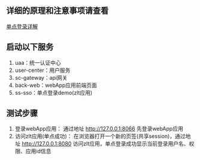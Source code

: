 ## **详细的原理和注意事项请查看**
[单点登录详解](https://www.kancloud.cn/zlt2000/microservices-platform/1515193)



## 启动以下服务

1. uaa：统一认证中心
2. user-center：用户服务
3. sc-gateway：api网关
4. back-web：webApp应用前端页面
5. ss-sso：单点登录demo(zlt应用)



## 测试步骤

1. 登录webApp应用：
    通过地址 http://127.0.0.1:8066 先登录webApp应用
2. 访问zlt应用(单点成功)：
   在浏览器打开一个新的页签(共享session)，通过地址 http://127.0.0.1:8080 访问zlt应用，单点登录成功显示当前登录用户名、权限、应用id信息

